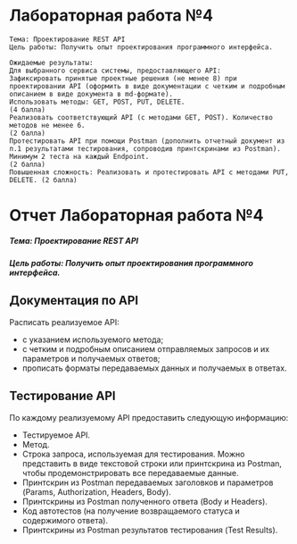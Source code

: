 # Лабораторная работа №4
```
Тема: Проектирование REST API
Цель работы: Получить опыт проектирования программного интерфейса.

Ожидаемые результаты:
Для выбранного сервиса системы, предоставляющего API:
Зафиксировать принятые проектные решения (не менее 8) при проектировании API (оформить в виде документации с четким и подробным описанием в виде документа в md-формате).
Использовать методы: GET, POST, PUT, DELETE.
(4 балла)
Реализовать соответствующий API (c методами GET, POST). Количество методов не менее 6.
(2 балла)
Протестировать API при помощи Postman (дополнить отчетный документ из п.1 результатами тестирования, сопроводив принтскринами из Postman). 
Минимум 2 теста на каждый Endpoint.
(2 балла)
Повышенная сложность: Реализовать и протестировать API c методами PUT, DELETE. (2 балла)
```

# Отчет Лабораторная работа №4

##### Тема: Проектирование REST API

##### Цель работы: Получить опыт проектирования программного интерфейса.

## Документация по API

Расписать реализуемое API:
- с указанием используемого метода;
- с четким и подробным описанием отправляемых запросов и их параметров и получаемых ответов;
- прописать форматы передаваемых данных и получаемых в ответах.


## Тестирование API

По каждому реализуемому API предоставить следующую информацию:
- Тестируемое API.
- Метод.
- Строка запроса, используемая для тестирования. Можно представить в виде текстовой строки или принтскрина из Postman, чтобы продемонстрировать все передаваемые данные.
- Принтскрин из Postman передаваемых заголовков и параметров (Params, Authorization, Headers, Body).
- Принтскрины из Postman полученного ответа (Body и Headers).
- Код автотестов (на получение возвращаемого статуса и содержимого ответа).
- Принтскрины из Postman результатов тестирования (Test Results).

